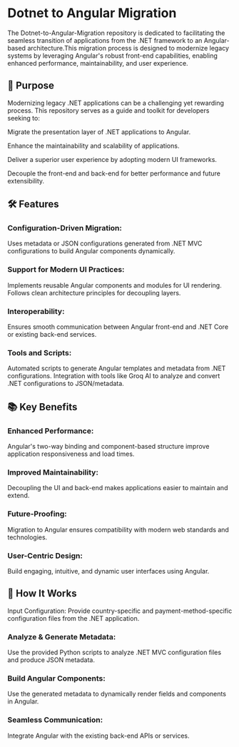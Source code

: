 # Dotnet to Angular Migration

The Dotnet-to-Angular-Migration repository is dedicated to facilitating the seamless transition of applications from the .NET framework to an Angular-based architecture.This migration process is designed to modernize legacy systems by leveraging Angular's robust front-end capabilities, enabling enhanced performance, maintainability, and user experience.

## 🚀 Purpose

Modernizing legacy .NET applications can be a challenging yet rewarding process. This repository serves as a guide and toolkit for developers seeking to:

Migrate the presentation layer of .NET applications to Angular.

Enhance the maintainability and scalability of applications.

Deliver a superior user experience by adopting modern UI frameworks.

Decouple the front-end and back-end for better performance and future extensibility.

## 🛠 Features

### Configuration-Driven Migration:
Uses metadata or JSON configurations generated from .NET MVC configurations to build Angular components dynamically.

### Support for Modern UI Practices:
Implements reusable Angular components and modules for UI rendering.
Follows clean architecture principles for decoupling layers.

### Interoperability:
Ensures smooth communication between Angular front-end and .NET Core or existing back-end services.

### Tools and Scripts:
Automated scripts to generate Angular templates and metadata from .NET configurations.
Integration with tools like Groq AI to analyze and convert .NET configurations to JSON/metadata.

## 📚 Key Benefits

### Enhanced Performance:
Angular's two-way binding and component-based structure improve application responsiveness and load times.

### Improved Maintainability:
Decoupling the UI and back-end makes applications easier to maintain and extend.

### Future-Proofing:
Migration to Angular ensures compatibility with modern web standards and technologies.

### User-Centric Design:
Build engaging, intuitive, and dynamic user interfaces using Angular.

## 🔧 How It Works
Input Configuration: Provide country-specific and payment-method-specific configuration files from the .NET application.

### Analyze & Generate Metadata:
Use the provided Python scripts to analyze .NET MVC configuration files and produce JSON metadata.

### Build Angular Components:
Use the generated metadata to dynamically render fields and components in Angular.

### Seamless Communication:
Integrate Angular with the existing back-end APIs or services.